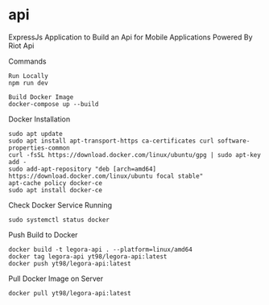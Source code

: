 # api
ExpressJs Application to Build an Api for Mobile Applications Powered By Riot Api

Commands
```
Run Locally
npm run dev

Build Docker Image
docker-compose up --build
```

Docker Installation
```
sudo apt update
sudo apt install apt-transport-https ca-certificates curl software-properties-common
curl -fsSL https://download.docker.com/linux/ubuntu/gpg | sudo apt-key add -
sudo add-apt-repository "deb [arch=amd64] https://download.docker.com/linux/ubuntu focal stable"
apt-cache policy docker-ce
sudo apt install docker-ce
```

Check Docker Service Running
```
sudo systemctl status docker
```

Push Build to Docker
```
docker build -t legora-api . --platform=linux/amd64
docker tag legora-api yt98/legora-api:latest
docker push yt98/legora-api:latest
```

Pull Docker Image on Server
```
docker pull yt98/legora-api:latest
```
